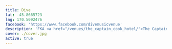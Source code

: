 ```yaml
---
title: Dive
lat: -45.8665723
lng: 170.5092476
facebook: 'https://www.facebook.com/divemusicvenue'
description: 'FKA <a href="/venues/the_captain_cook_hotel/">The Captain Cook Hotel</a>. An iconic student pub which closed in 2014 due to declining revenue. It was purchased by property developers in 2016 and renovated into a trendy restaurant until it closed again in 2017. Then in 2018 it was purchased by former <a href="/venues/chicks_hotel">Chicks Hotel</a> operator Mike McLoed and reopened as a music focused venue. In 2020 it was renamed to Dive, causing minor controversy amongst regressives.'
cover: ./cover.jpg
active: true
---
```

